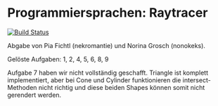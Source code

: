 Programmiersprachen: Raytracer
===========

[![Build Status](https://secure.travis-ci.org/vrsys/programmiersprachen-raytracer.png)](http://travis-ci.org/vrsys/programmiersprachen-raytracer)

Abgabe von Pia Fichtl (nekromantie) und Norina Grosch (nonokeks).

Gelöste Aufgaben: 1, 2, 4, 5, 6, 8, 9

Aufgabe 7 haben wir nicht vollständig geschafft. Triangle ist komplett implementiert, aber bei Cone und Cylinder funktionieren die intersect-Methoden nicht richtig und diese beiden Shapes können somit nicht gerendert werden.
